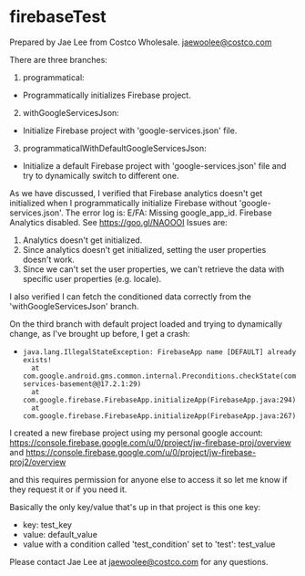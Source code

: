 # firebaseTest
Prepared by Jae Lee from Costco Wholesale.
jaewoolee@costco.com

There are three branches: 
1. programmatical:
- Programmatically initializes Firebase project. 

2. withGoogleServicesJson:
- Initialize Firebase project with 'google-services.json' file.

3. programmaticalWithDefaultGoogleServicesJson:
- Initialize a default Firebase project with 'google-services.json' file and try to dynamically switch to different one.

As we have discussed, I verified that Firebase analytics doesn't get initialized when I programmatically initialize Firebase without 'google-services.json'.
The error log is: E/FA: Missing google_app_id. Firebase Analytics disabled. See https://goo.gl/NAOOOI
Issues are:
1. Analytics doesn't get initialized.
2. Since analytics doesn't get initialized, setting the user properties doesn't work.
3. Since we can't set the user properties, we can't retrieve the data with specific user properties (e.g. locale).

I also verified I can fetch the conditioned data correctly from the 'withGoogleServicesJson' branch.

On the third branch with default project loaded and trying to dynamically change, as I've brought up before, I get a crash:
-     java.lang.IllegalStateException: FirebaseApp name [DEFAULT] already exists!
        at com.google.android.gms.common.internal.Preconditions.checkState(com.google.android.gms:play-services-basement@@17.2.1:29)
        at com.google.firebase.FirebaseApp.initializeApp(FirebaseApp.java:294)
        at com.google.firebase.FirebaseApp.initializeApp(FirebaseApp.java:267)

I created a new firebase project using my personal google account:
https://console.firebase.google.com/u/0/project/jw-firebase-proj/overview
and
https://console.firebase.google.com/u/0/project/jw-firebase-proj2/overview

and this requires permission for anyone else to access it so let me know if they request it or if you need it.

Basically the only key/value that's up in that project is this one key:
- key: test_key
- value: default_value
- value with a condition called 'test_condition' set to 'test': test_value

Please contact Jae Lee at jaewoolee@costco.com for any questions.
